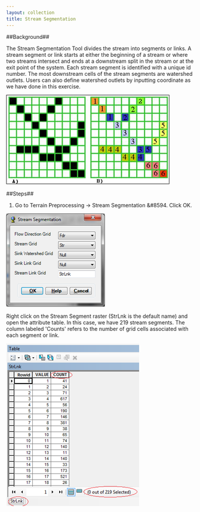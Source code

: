 ```yaml
---
layout: collection
title: Stream Segmentation
---
```

##Background##

The Stream Segmentation Tool divides the stream into segments or links. A stream segment or link starts at either the beginning of a stream or where two streams intersect and ends at a downstream split in the stream or at the exit point of the system. 
Each stream segment is identified with a unique id number.
The most downstream cells of the stream segments are watershed outlets. Users can also define watershed outlets by inputting coordinate as we have done in this exercise.

<a href="/pictures/StreamSegment.png"><img src="/pictures/StreamSegment.png"></a>

##Steps##

1. Go to Terrain Preprocessing &#8594; Stream Segmentation &#8594. Click OK.

<a href="/pictures/StreamSegment2.png"><img src="/pictures/StreamSegment2.png"></a>

Right click on the Stream Segment raster (StrLnk is the default name) and open the attribute table. In this case, we have 219 stream segments. The column labeled 'Counts' refers to the number of grid cells associated with each segment or link.

<a href="/pictures/StreamSegment3.png"><img src="/pictures/StreamSegment3.png"></a>
